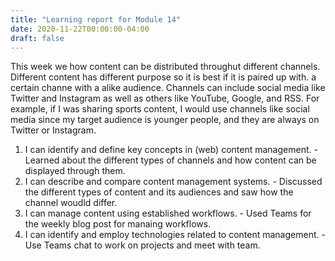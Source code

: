 ```yaml
---
title: "Learning report for Module 14"
date: 2020-11-22T00:00:00-04:00
draft: false
---
```


This week we how content can be distributed throughut different channels. Different content has different purpose so it is best if it is paired up with. a certain channe with a alike audience. Channels can include social media like Twitter and Instagram as well as others like YouTube, Google, and RSS. For example, if I was sharing sports content, I would use channels like social media since my target audience is younger people, and they are always on Twitter or Instagram.



1. I can identify and define key concepts in (web) content management. - Learned about the different types of channels and how content can be displayed through them.
2. I can describe and compare content management systems. - Discussed the different types of content and its audiences and saw how the channel woudld differ.
3. I can manage content using established workflows. - Used Teams for the weekly blog post for manaing workflows.
4. I can identify and employ technologies related to content management. - Use Teams chat to work on projects and meet with team.
